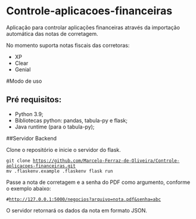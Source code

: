 # Controle-aplicacoes-financeiras

Aplicação para controlar aplicações financeiras através da importação automática das notas de corretagem.

No momento suporta notas fiscais das corretoras:

- XP
- Clear
- Genial

#Modo de uso

## Pré requisitos:

- Python 3.9;
- Bibliotecas python: pandas, tabula-py e flask;
- Java runtime (para o tabula-py);

##Servidor Backend

Clone o repositório e inicie o servidor do flask.

<code>git clone https://github.com/Marcelo-Ferraz-de-Oliveira/Controle-aplicacoes-financeiras.git
mv .flaskenv.example .flaskenv
flask run</code>

Passe a nota de corretagem e a senha do PDF como argumento, conforme o exemplo abaixo:

<code>#http://127.0.0.1:5000/negocios?arquivo=nota.pdf&senha=abc</code>

O servidor retornará os dados da nota em formato JSON.
